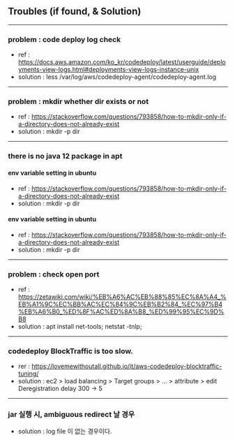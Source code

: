 ## Troubles (if found, & Solution)  

---
### problem : code deploy log check  
- ref : https://docs.aws.amazon.com/ko_kr/codedeploy/latest/userguide/deployments-view-logs.html#deployments-view-logs-instance-unix  
- solution : less /var/log/aws/codedeploy-agent/codedeploy-agent.log
---
### problem : mkdir whether dir exists or not 
- ref : https://stackoverflow.com/questions/793858/how-to-mkdir-only-if-a-directory-does-not-already-exist
- solution : mkdir -p dir
---
### there is no java 12 package in apt  
#### env variable setting in ubuntu
- ref : https://stackoverflow.com/questions/793858/how-to-mkdir-only-if-a-directory-does-not-already-exist
- solution : mkdir -p dir
#### env variable setting in ubuntu
- ref : https://stackoverflow.com/questions/793858/how-to-mkdir-only-if-a-directory-does-not-already-exist
- solution : mkdir -p dir

---
### problem : check open port 
- ref : https://zetawiki.com/wiki/%EB%A6%AC%EB%88%85%EC%8A%A4_%EB%A1%9C%EC%BB%AC%EC%84%9C%EB%B2%84_%EC%97%B4%EB%A6%B0_%ED%8F%AC%ED%8A%B8_%ED%99%95%EC%9D%B8
- solution : apt install net-tools; netstat -tnlp;

---

### codedeploy BlockTraffic is too slow.  
- rer : https://lovemewithoutall.github.io/it/aws-codedeploy-blocktraffic-tuning/  
- solution : ec2 > load balancing > Target groups > ... > attribute > edit Deregistration delay 300 -> 5

---
### jar 실행 시, ambiguous redirect 날 경우
- solution : log file 이 없는 경우이다.
 